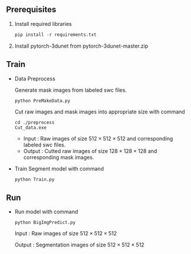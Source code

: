 ## Prerequisites

1. Install required libraries

   ```python
   pip install -r requirements.txt
   ```

   

2. Install pytorch-3dunet from pytorch-3dunet-master.zip



## Train

- Data Preprocess

  Generate mask images from labeled swc files.

  ```
  python PreMakeData.py
  ```

  Cut raw images and mask images into appropriate size with command

  ```
  cd ./preprocess
  Cut_data.exe
  ```

  - Input : Raw images of size $512\times 512 \times 512$ and corresponding labeled swc files.
  - Output : Cutted raw images of size $128\times 128 \times 128$ and corresponding mask images.

- Train Segment model with command

  ``` python
  python Train.py
  ```

  

## Run

- Run model with command

  ```
  python BigImgPredict.py
  ```

  Input : Raw images of size  $512\times 512 \times 512$

  Output : Segmentation images of size $512\times 512 \times 512$











